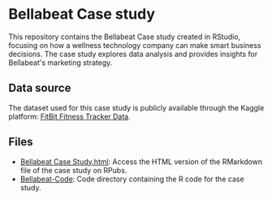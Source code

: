 # Bellabeat Case study

This repository contains the Bellabeat Case study created in RStudio, focusing on how a wellness technology company can make smart business decisions. The case study explores data analysis and provides insights for Bellabeat's marketing strategy.

## Data source

The dataset used for this case study is publicly available through the Kaggle platform: [FitBit Fitness Tracker Data](https://www.kaggle.com/datasets/arashnic/fitbit).

## Files

- [Bellabeat Case Study.html](https://rpubs.com/Alexander_Kalita/1041951): Access the HTML version of the RMarkdown file of the case study on RPubs.
- [Bellabeat-Code](https://github.com/Alexander-Kalita/Bellabeat-Case-study/blob/main/Bellabeat-Code): Code directory containing the R code for the case study.


